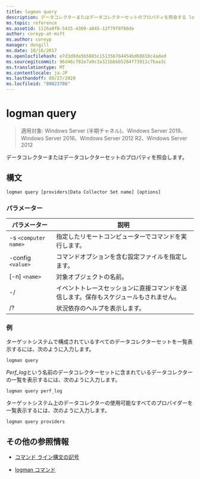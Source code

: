 ```yaml
---
title: logman query
description: データコレクターまたはデータコレクターセットのプロパティを照会する logman クエリコマンドのリファレンス記事です。
ms.topic: reference
ms.assetid: 1116a0f0-5415-4369-a045-12f79f8f66de
author: coreyp-at-msft
ms.author: coreyp
manager: dongill
ms.date: 10/16/2017
ms.openlocfilehash: e7d3d9da5b5885c15135b764454bd68818c4aded
ms.sourcegitcommit: 96d46c702e7a9c3a321bbbb5284f73911c7baa3c
ms.translationtype: MT
ms.contentlocale: ja-JP
ms.lasthandoff: 08/27/2020
ms.locfileid: "89023786"
---
```

# <a name="logman-query"></a>logman query

> 適用対象: Windows Server (半期チャネル)、Windows Server 2019、Windows Server 2016、Windows Server 2012 R2、Windows Server 2012

データコレクターまたはデータコレクターセットのプロパティを照会します。

## <a name="syntax"></a>構文

```
logman query [providers|Data Collector Set name] [options]
```

### <a name="parameters"></a>パラメーター

| パラメーター | 説明 |
| --------- | ----------- |
| -s `<computer name>` | 指定したリモートコンピューターでコマンドを実行します。 |
| -config `<value>` | コマンドオプションを含む設定ファイルを指定します。 |
| [-n] `<name>` | 対象オブジェクトの名前。 |
| -/ | イベントトレースセッションに直接コマンドを送信します。保存もスケジュールもされません。 |
| /? | 状況依存のヘルプを表示します。 |

### <a name="examples"></a>例

ターゲットシステムで構成されているすべてのデータコレクターセットを一覧表示するには、次のように入力します。

```
logman query
```

*Perf_log*という名前のデータコレクターセットに含まれているデータコレクターの一覧を表示するには、次のように入力します。

```
logman query perf_log
```

ターゲットシステム上のデータコレクターの使用可能なすべてのプロバイダーを一覧表示するには、次のように入力します。

```
logman query providers
```

## <a name="additional-references"></a>その他の参照情報

- [コマンド ライン構文の記号](command-line-syntax-key.md)

- [logman コマンド](logman.md)
